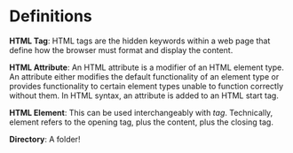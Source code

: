 # Definitions

**HTML Tag**: HTML tags are the hidden keywords within a web page that define how the browser must format and display the content.

**HTML Attribute**: An HTML attribute is a modifier of an HTML element type. An attribute either modifies the default functionality of an element type or provides functionality to certain element types unable to function correctly without them. In HTML syntax, an attribute is added to an HTML start tag.

**HTML Element**: This can be used interchangeably with *tag*. Technically, element refers to the opening tag, plus the content, plus the closing tag.

**Directory**: A folder!
